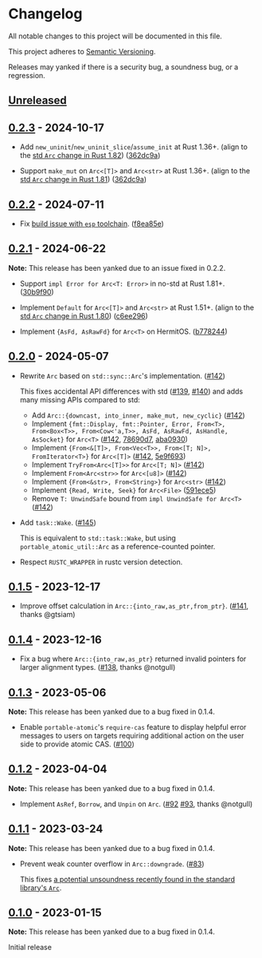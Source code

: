 # Changelog

All notable changes to this project will be documented in this file.

This project adheres to [Semantic Versioning](https://semver.org).

Releases may yanked if there is a security bug, a soundness bug, or a regression.

<!--
Note: In this file, do not use the hard wrap in the middle of a sentence for compatibility with GitHub comment style markdown rendering.
-->

## [Unreleased]

## [0.2.3] - 2024-10-17

- Add `new_uninit`/`new_uninit_slice`/`assume_init` at Rust 1.36+. (align to the [std `Arc` change in Rust 1.82](https://github.com/rust-lang/rust/pull/129401)) ([362dc9a](https://github.com/taiki-e/portable-atomic/commit/362dc9af2779c81aa346e89c4d3f3eef71cf29ed))

- Support `make_mut` on `Arc<[T]>` and `Arc<str>` at Rust 1.36+. (align to the [std `Arc` change in Rust 1.81](https://github.com/rust-lang/rust/pull/116113)) ([362dc9a](https://github.com/taiki-e/portable-atomic/commit/362dc9af2779c81aa346e89c4d3f3eef71cf29ed))

## [0.2.2] - 2024-07-11

- Fix [build issue with `esp` toolchain](https://github.com/taiki-e/semihosting/issues/11). ([f8ea85e](https://github.com/taiki-e/portable-atomic/commit/f8ea85e1aa46fa00bc865633fb40b05f8a0c823b))

## [0.2.1] - 2024-06-22

**Note:** This release has been yanked due to an issue fixed in 0.2.2.

- Support `impl Error for Arc<T: Error>` in no-std at Rust 1.81+. ([30b9f90](https://github.com/taiki-e/portable-atomic/commit/30b9f90346dfad14ab00f1c7e1f988f941330bcf))

- Implement `Default` for `Arc<[T]>` and `Arc<str>` at Rust 1.51+. (align to the [std `Arc` change in Rust 1.80](https://github.com/rust-lang/rust/pull/124640)) ([c6ee296](https://github.com/taiki-e/portable-atomic/commit/c6ee29606984863d008c2cf2209751ed0fa43b14))

- Implement `{AsFd, AsRawFd}` for `Arc<T>` on HermitOS. ([b778244](https://github.com/taiki-e/portable-atomic/commit/b778244917e17bfc431c9add4d028ff26d00e3b7))

## [0.2.0] - 2024-05-07

- Rewrite `Arc` based on `std::sync::Arc`'s implementation. ([#142](https://github.com/taiki-e/portable-atomic/pull/142))

  This fixes accidental API differences with std ([#139](https://github.com/taiki-e/portable-atomic/issues/139), [#140](https://github.com/taiki-e/portable-atomic/issues/140)) and adds many missing APIs compared to std:
  - Add `Arc::{downcast, into_inner, make_mut, new_cyclic}` ([#142](https://github.com/taiki-e/portable-atomic/pull/142))
  - Implement `{fmt::Display, fmt::Pointer, Error, From<T>, From<Box<T>>, From<Cow<'a,T>>, AsFd, AsRawFd, AsHandle, AsSocket}` for `Arc<T>` ([#142](https://github.com/taiki-e/portable-atomic/pull/142), [78690d7](https://github.com/taiki-e/portable-atomic/commit/78690d7cad3b394119ea147c5773f67806a6ac09), [aba0930](https://github.com/taiki-e/portable-atomic/commit/aba0930269d7075b81810b49bbbbb6c5edc85ea0))
  - Implement `{From<&[T]>, From<Vec<T>>, From<[T; N]>, FromIterator<T>}` for `Arc<[T]>` ([#142](https://github.com/taiki-e/portable-atomic/pull/142), [5e9f693](https://github.com/taiki-e/portable-atomic/commit/5e9f693dcb43c35187ca95ce1c824e0cb1d3c4f8))
  - Implement `TryFrom<Arc<[T]>>` for `Arc<[T; N]>` ([#142](https://github.com/taiki-e/portable-atomic/pull/142))
  - Implement `From<Arc<str>>` for `Arc<[u8]>` ([#142](https://github.com/taiki-e/portable-atomic/pull/142))
  - Implement `{From<&str>, From<String>}` for `Arc<str>` ([#142](https://github.com/taiki-e/portable-atomic/pull/142))
  - Implement `{Read, Write, Seek}` for `Arc<File>` ([591ece5](https://github.com/taiki-e/portable-atomic/commit/591ece5bde0f19f1895853791924ee55c51ee61e))
  - Remove `T: UnwindSafe` bound from `impl UnwindSafe for Arc<T>` ([#142](https://github.com/taiki-e/portable-atomic/pull/142))

- Add `task::Wake`. ([#145](https://github.com/taiki-e/portable-atomic/pull/145))

  This is equivalent to `std::task::Wake`, but using `portable_atomic_util::Arc` as a reference-counted pointer.

- Respect `RUSTC_WRAPPER` in rustc version detection.

## [0.1.5] - 2023-12-17

- Improve offset calculation in `Arc::{into_raw,as_ptr,from_ptr}`. ([#141](https://github.com/taiki-e/portable-atomic/pull/141), thanks @gtsiam)

## [0.1.4] - 2023-12-16

- Fix a bug where `Arc::{into_raw,as_ptr}` returned invalid pointers for larger alignment types. ([#138](https://github.com/taiki-e/portable-atomic/pull/138), thanks @notgull)

## [0.1.3] - 2023-05-06

**Note:** This release has been yanked due to a bug fixed in 0.1.4.

- Enable `portable-atomic`'s `require-cas` feature to display helpful error messages to users on targets requiring additional action on the user side to provide atomic CAS. ([#100](https://github.com/taiki-e/portable-atomic/pull/100))

## [0.1.2] - 2023-04-04

**Note:** This release has been yanked due to a bug fixed in 0.1.4.

- Implement `AsRef`, `Borrow`, and `Unpin` on `Arc`. ([#92](https://github.com/taiki-e/portable-atomic/pull/92) [#93](https://github.com/taiki-e/portable-atomic/pull/93), thanks @notgull)

## [0.1.1] - 2023-03-24

**Note:** This release has been yanked due to a bug fixed in 0.1.4.

- Prevent weak counter overflow in `Arc::downgrade`. ([#83](https://github.com/taiki-e/portable-atomic/pull/83))

  This fixes [a potential unsoundness recently found in the standard library's `Arc`](https://github.com/rust-lang/rust/issues/108706).

## [0.1.0] - 2023-01-15

**Note:** This release has been yanked due to a bug fixed in 0.1.4.

Initial release

[Unreleased]: https://github.com/taiki-e/portable-atomic/compare/portable-atomic-util-0.2.3...HEAD
[0.2.3]: https://github.com/taiki-e/portable-atomic/compare/portable-atomic-util-0.2.2...portable-atomic-util-0.2.3
[0.2.2]: https://github.com/taiki-e/portable-atomic/compare/portable-atomic-util-0.2.1...portable-atomic-util-0.2.2
[0.2.1]: https://github.com/taiki-e/portable-atomic/compare/portable-atomic-util-0.2.0...portable-atomic-util-0.2.1
[0.2.0]: https://github.com/taiki-e/portable-atomic/compare/portable-atomic-util-0.1.5...portable-atomic-util-0.2.0
[0.1.5]: https://github.com/taiki-e/portable-atomic/compare/portable-atomic-util-0.1.4...portable-atomic-util-0.1.5
[0.1.4]: https://github.com/taiki-e/portable-atomic/compare/portable-atomic-util-0.1.3...portable-atomic-util-0.1.4
[0.1.3]: https://github.com/taiki-e/portable-atomic/compare/portable-atomic-util-0.1.2...portable-atomic-util-0.1.3
[0.1.2]: https://github.com/taiki-e/portable-atomic/compare/portable-atomic-util-0.1.1...portable-atomic-util-0.1.2
[0.1.1]: https://github.com/taiki-e/portable-atomic/compare/portable-atomic-util-0.1.0...portable-atomic-util-0.1.1
[0.1.0]: https://github.com/taiki-e/portable-atomic/releases/tag/portable-atomic-util-0.1.0
